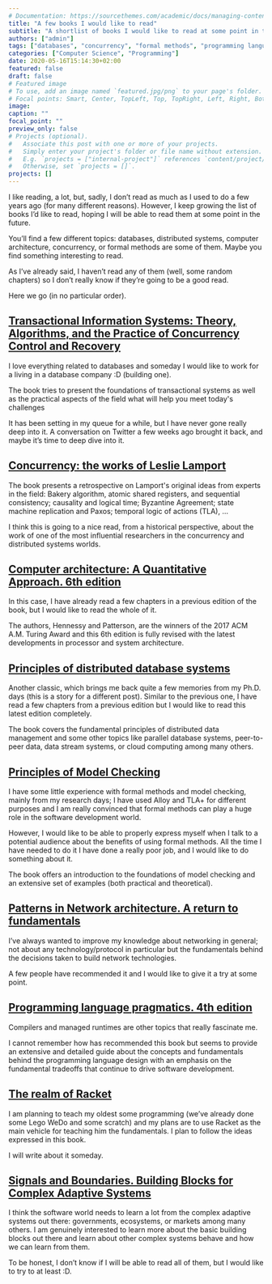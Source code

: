 ```yaml
---
# Documentation: https://sourcethemes.com/academic/docs/managing-content/
title: "A few books I would like to read"
subtitle: "A shortlist of books I would like to read at some point in the near future"
authors: ["admin"]
tags: ["databases", "concurrency", "formal methods", "programming languages"]
categories: ["Computer Science", "Programming"]
date: 2020-05-16T15:14:30+02:00
featured: false
draft: false
# Featured image
# To use, add an image named `featured.jpg/png` to your page's folder.
# Focal points: Smart, Center, TopLeft, Top, TopRight, Left, Right, BottomLeft, Bottom, BottomRight.
image:
caption: ""
focal_point: ""
preview_only: false
# Projects (optional).
#   Associate this post with one or more of your projects.
#   Simply enter your project's folder or file name without extension.
#   E.g. `projects = ["internal-project"]` references `content/project/deep-learning/index.md`.
#   Otherwise, set `projects = []`.
projects: []
---
```


I like reading, a lot, but, sadly, I don’t read as much as I used to do a few years ago (for many different reasons). However, I keep growing the list of books I’d like to read, hoping I will be able to read them at some point in the future.

You’ll find a few different topics: databases, distributed systems, computer architecture, concurrency, or formal methods are some of them. Maybe you find something interesting to read.

As I’ve already said, I haven’t read any of them (well, some random chapters) so I don’t really know if they’re going to be a good read.

Here we go (in no particular order).

## [Transactional Information Systems: Theory, Algorithms, and the Practice of Concurrency Control and Recovery ](https://dl.acm.org/doi/book/10.5555/2821572)

I love everything related to databases and someday I would like to work for a living in a database company :D (building one).

The book tries to present the foundations of transactional systems as well as the practical aspects of the field what will help you meet today's challenges

It has been setting in my queue for a while, but I have never gone really deep into it. A conversation on Twitter a few weeks ago brought it back, and maybe it’s time to deep dive into it.

## [Concurrency: the works of Leslie Lamport](https://dl.acm.org/doi/book/10.1145/3335772)

The book presents a retrospective on Lamport's original ideas from experts in the field: Bakery algorithm, atomic shared registers, and sequential consistency; causality and logical time; Byzantine Agreement; state machine replication and Paxos; temporal logic of actions (TLA), …

I think this is going to a nice read, from a historical perspective, about the work of one of the most influential researchers in the concurrency and distributed systems worlds. 

## [Computer architecture: A Quantitative Approach. 6th edition](https://www.elsevier.com/books/computer-architecture/hennessy/978-0-12-811905-1)

In this case,  I have already read a few chapters in a previous edition of the book, but I would like to read the whole of it.

The authors, Hennessy and Patterson, are the winners of the 2017 ACM A.M. Turing Award and this 6th edition is fully revised with the latest developments in processor and system architecture.


## [Principles of distributed database systems](https://dl.acm.org/doi/book/10.5555/1972515)

Another classic, which brings me back quite a few memories from my Ph.D. days (this is a story for a different post). Similar to the previous one, I have read a few chapters from a previous edition but I would like to read this latest edition completely.

The book covers the fundamental principles of distributed data management and some other topics like parallel database systems, peer-to-peer data, data stream systems, or cloud computing among many others.

## [Principles of Model Checking](https://mitpress.mit.edu/books/principles-model-checking)

I have some little experience with formal methods and model checking, mainly from my research days; I have used Alloy and TLA+ for different purposes and I am really convinced that formal methods can play a huge role in the software development world.

However, I would like to be able to properly express myself when I talk to a potential audience about the benefits of using formal methods. All the time I have needed to do it I have done a really poor job, and I would like to do something about it.

The book offers an introduction to the foundations of model checking and an extensive set of examples (both practical and theoretical).

## [Patterns in Network architecture. A return to fundamentals](https://www.oreilly.com/library/view/patterns-in-network/9780132252423/)

I’ve always wanted to improve my knowledge about networking in general; not about any technology/protocol in particular but the fundamentals behind the decisions taken to build network technologies.

A few people have recommended it and I would like to give it a try at some point.

## [Programming language pragmatics. 4th edition](https://www.elsevier.com/books/programming-language-pragmatics/unknown/978-0-12-410409-9)
Compilers and managed runtimes are other topics that really fascinate me.

I cannot remember how has recommended this book but seems to provide an extensive and detailed guide about the concepts and fundamentals behind the programming language design with an emphasis on the fundamental tradeoffs that continue to drive software development.

## [The realm of Racket](https://www.realmofracket.com/)

I am planning to teach my oldest some programming (we’ve already done some Lego WeDo and some scratch) and my plans are to use Racket as the main vehicle for teaching him the fundamentals. I plan to follow the ideas expressed in this book.

I will write about it someday.

## [ Signals and Boundaries. Building Blocks for Complex Adaptive Systems](https://mitpress.mit.edu/books/signals-and-boundaries)

I think the software world needs to learn a lot from the complex adaptive systems out there: governments, ecosystems, or markets among many others. I am genuinely interested to learn more about the basic building blocks out there and learn about other complex systems behave and how we can learn from them.


To be honest, I don’t know if I will be able to read all of them, but I would like to try to at least :D.